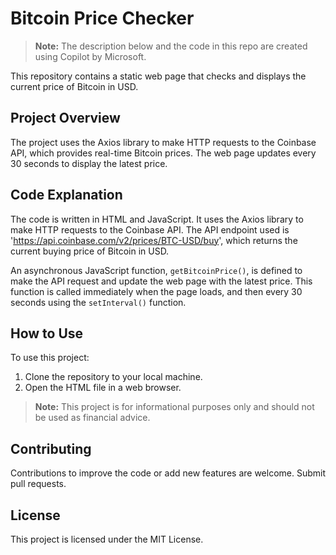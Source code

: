 # Bitcoin Price Checker

> **Note:** The description below and the code in this repo are created using Copilot by Microsoft.

This repository contains a static web page that checks and displays the current price of Bitcoin in USD.

## Project Overview

The project uses the Axios library to make HTTP requests to the Coinbase API, which provides real-time Bitcoin prices. The web page updates every 30 seconds to display the latest price.

## Code Explanation

The code is written in HTML and JavaScript. It uses the Axios library to make HTTP requests to the Coinbase API. The API endpoint used is 'https://api.coinbase.com/v2/prices/BTC-USD/buy', which returns the current buying price of Bitcoin in USD.

An asynchronous JavaScript function, `getBitcoinPrice()`, is defined to make the API request and update the web page with the latest price. This function is called immediately when the page loads, and then every 30 seconds using the `setInterval()` function.

## How to Use

To use this project:

1. Clone the repository to your local machine.
2. Open the HTML file in a web browser.

> **Note:** This project is for informational purposes only and should not be used as financial advice.

## Contributing

Contributions to improve the code or add new features are welcome. Submit pull requests.

## License

This project is licensed under the MIT License.
